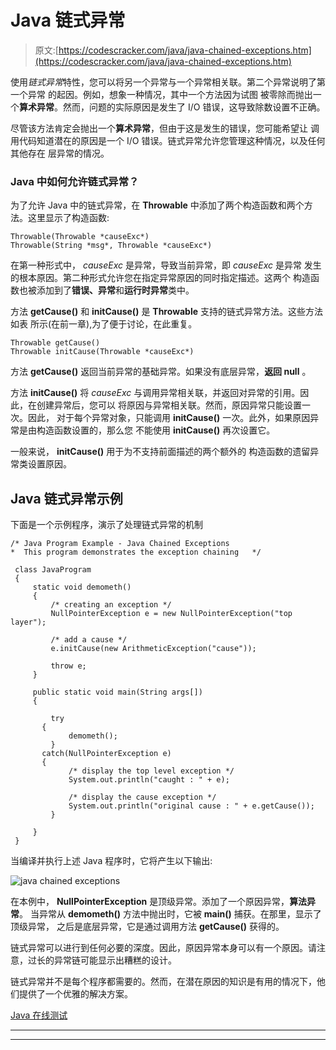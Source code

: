 # Java 链式异常

> 原文:[https://codescracker.com/java/java-chained-exceptions.htm](https://codescracker.com/java/java-chained-exceptions.htm)

使用*链式异常*特性，您可以将另一个异常与一个异常相关联。第二个异常说明了第一个异常 的起因。例如，想象一种情况，其中一个方法因为试图 被零除而抛出一个**算术异常**。然而，问题的实际原因是发生了 I/O 错误，这导致除数设置不正确。

尽管该方法肯定会抛出一个**算术异常**，但由于这是发生的错误，您可能希望让 调用代码知道潜在的原因是一个 I/O 错误。链式异常允许您管理这种情况，以及任何其他存在 层异常的情况。

### Java 中如何允许链式异常？

为了允许 Java 中的链式异常，在 **Throwable** 中添加了两个构造函数和两个方法。这里显示了构造函数:

```
Throwable(Throwable *causeExc*)
Throwable(String *msg*, Throwable *causeExc*)
```

在第一种形式中， *causeExc* 是异常，导致当前异常，即 *causeExc* 是异常 发生的根本原因。第二种形式允许您在指定异常原因的同时指定描述。这两个 构造函数也被添加到了**错误、异常**和**运行时异常**类中。

方法 **getCause()** 和 **initCause()** 是 **Throwable** 支持的链式异常方法。这些方法如表 所示(在前一章),为了便于讨论，在此重复。

```
Throwable getCause()
Throwable initCause(Throwable *causeExc*)
```

方法 **getCause()** 返回当前异常的基础异常。如果没有底层异常，**返回 null** 。

方法 **initCause()** 将 *causeExc* 与调用异常相关联，并返回对异常的引用。因此，在创建异常后，您可以 将原因与异常相关联。然而，原因异常只能设置一次。因此， 对于每个异常对象，只能调用 **initCause()** 一次。此外，如果原因异常是由构造函数设置的，那么您 不能使用 **initCause()** 再次设置它。

一般来说， **initCause()** 用于为不支持前面描述的两个额外的 构造函数的遗留异常类设置原因。

## Java 链式异常示例

下面是一个示例程序，演示了处理链式异常的机制

```
/* Java Program Example - Java Chained Exceptions
*  This program demonstrates the exception chaining   */

 class JavaProgram
 {
     static void demometh()
     {
         /* creating an exception */
         NullPointerException e = new NullPointerException("top layer");

         /* add a cause */
         e.initCause(new ArithmeticException("cause"));

         throw e;
     }

     public static void main(String args[])
     {

         try
       {
             demometh();
         }
       catch(NullPointerException e)
       {
             /* display the top level exception */
             System.out.println("caught : " + e);

             /* display the cause exception */
             System.out.println("original cause : " + e.getCause());
         }

     }
 }
```

当编译并执行上述 Java 程序时，它将产生以下输出:

![java chained exceptions](../Images/cad45da465c627802c29b21bfa3f4efc.png)

在本例中， **NullPointerException** 是顶级异常。添加了一个原因异常，**算法异常**。 当异常从 **demometh()** 方法中抛出时，它被 **main()** 捕获。在那里，显示了顶级异常， 之后是底层异常，它是通过调用方法 **getCause()** 获得的。

链式异常可以进行到任何必要的深度。因此，原因异常本身可以有一个原因。请注意，过长的异常链可能显示出糟糕的设计。

链式异常并不是每个程序都需要的。然而，在潜在原因的知识是有用的情况下，他们提供了一个优雅的解决方案。

[Java 在线测试](/exam/showtest.php?subid=1)

* * *

* * *
